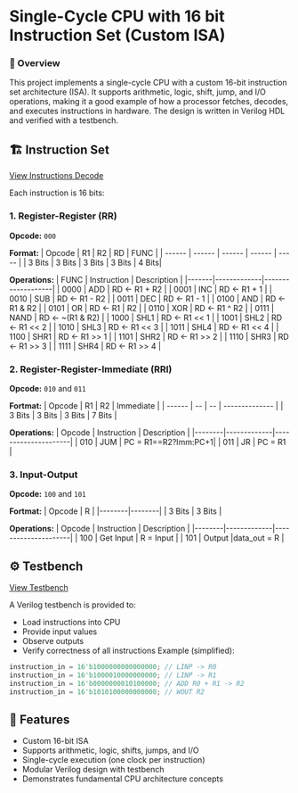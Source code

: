 # Single-Cycle CPU with 16 bit Instruction Set (Custom ISA)
### 📌 Overview
This project implements a single-cycle CPU with a custom 16-bit instruction set architecture (ISA). It supports arithmetic, logic, shift, jump, and I/O operations, making it a good example of how a processor fetches, decodes, and executes instructions in hardware.  The design is written in Verilog HDL and verified with a testbench.

## 🏗️ Instruction Set
[View Instructions Decode](Control_Unit/Control_Unit.v)

Each instruction is 16 bits:

### 1. Register-Register (RR)
**Opcode:** `000`

**Format:**
| Opcode | R1     | R2     | RD     | FUNC  |
| ------ | ------ | ------ | ------ | ----- |
| 3 Bits | 3 Bits | 3 Bits | 3 Bits | 4 Bits| 

**Operations:**
| FUNC  | Instruction | Description       |
|-------|-------------|-------------------|
| 0000  | ADD         | RD ← R1 + R2      |
| 0001  | INC         | RD ← R1 + 1       |
| 0010  | SUB         | RD ← R1 - R2      |
| 0011  | DEC         | RD ← R1 - 1       |
| 0100  | AND         | RD ← R1 & R2      |
| 0101  | OR          | RD ← R1 \| R2     |
| 0110  | XOR         | RD ← R1 ^ R2      |
| 0111  | NAND        | RD ← ~(R1 & R2)   |
| 1000  | SHL1        | RD ← R1 << 1      |
| 1001  | SHL2        | RD ← R1 << 2      |
| 1010  | SHL3        | RD ← R1 << 3      |
| 1011  | SHL4        | RD ← R1 << 4      |
| 1100  | SHR1        | RD ← R1 >> 1      |
| 1101  | SHR2        | RD ← R1 >> 2      |
| 1110  | SHR3        | RD ← R1 >> 3      |
| 1111  | SHR4        | RD ← R1 >> 4      |

### 2. Register-Register-Immediate (RRI)
**Opcode:** `010` and `011`

**Fortmat:**
| Opcode | R1 | R2 | Immediate      |
| ------ | -- | -- | -------------- |
| 3 Bits | 3 Bits | 3 Bits | 7 Bits |

**Operations:**
| Opcode | Instruction | Description         |
|--------|-------------|---------------------|
| 010    | JUM         | PC = R1==R2?Imm:PC+1|
| 011    | JR          | PC = R1             |

### 3. Input-Output
**Opcode:** `100` and `101`

**Fortmat:**
| Opcode | R      |
|--------|--------|
| 3 Bits | 3 Bits |

**Operations:**
| Opcode | Instruction | Description         |
|--------|-------------|---------------------|
| 100    | Get Input   | R = Input           |
| 101    | Output      |data_out = R         |

## ⚙️ Testbench 
[View Testbench](tb_Single_Circle_CPU.v)

A Verilog testbench is provided to:
 - Load instructions into CPU
 - Provide input values
 - Observe outputs
 - Verify correctness of all instructions
Example (simplified):
``` verilog
instruction_in = 16'b1000000000000000; // LINP -> R0
instruction_in = 16'b1000010000000000; // LINP -> R1
instruction_in = 16'b0000000010100000; // ADD R0 + R1 -> R2
instruction_in = 16'b1010100000000000; // WOUT R2
```

## 🎯 Features
 - Custom 16-bit ISA
 - Supports arithmetic, logic, shifts, jumps, and I/O
 - Single-cycle execution (one clock per instruction)
 - Modular Verilog design with testbench
 - Demonstrates fundamental CPU architecture concepts
